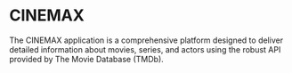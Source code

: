 # CINEMAX
The CINEMAX application is a comprehensive platform designed to deliver detailed information about movies, series, and actors using the robust API provided by The Movie Database (TMDb).

